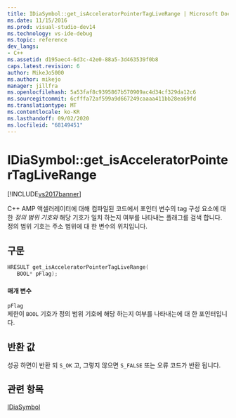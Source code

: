 ```yaml
---
title: IDiaSymbol::get_isAcceleratorPointerTagLiveRange | Microsoft Docs
ms.date: 11/15/2016
ms.prod: visual-studio-dev14
ms.technology: vs-ide-debug
ms.topic: reference
dev_langs:
- C++
ms.assetid: d195aec4-6d3c-42e0-88a5-3d463539f0b8
caps.latest.revision: 6
author: MikeJo5000
ms.author: mikejo
manager: jillfra
ms.openlocfilehash: 5a53faf8c9395867b570909ac4d34cf329da12c6
ms.sourcegitcommit: 6cfffa72af599a9d667249caaaa411bb28ea69fd
ms.translationtype: MT
ms.contentlocale: ko-KR
ms.lasthandoff: 09/02/2020
ms.locfileid: "68149451"
---
```

# <a name="idiasymbolget_isacceleratorpointertagliverange"></a>IDiaSymbol::get_isAcceleratorPointerTagLiveRange
[!INCLUDE[vs2017banner](../../includes/vs2017banner.md)]

C++ AMP 액셀러레이터에 대해 컴파일된 코드에서 포인터 변수의 tag 구성 요소에 대 한 *정의 범위 기호와* 해당 기호가 일치 하는지 여부를 나타내는 플래그를 검색 합니다. 정의 범위 기호는 주소 범위에 대 한 변수의 위치입니다.  
  
## <a name="syntax"></a>구문  
  
```cpp  
HRESULT get_isAcceleratorPointerTagLiveRange(   
   BOOL* pFlag);  
```  
  
#### <a name="parameters"></a>매개 변수  
 `pFlag`  
 제한이 `BOOL` 기호가 정의 범위 기호에 해당 하는지 여부를 나타내는에 대 한 포인터입니다.  
  
## <a name="return-value"></a>반환 값  
 성공 하면이 반환 되 `S_OK` 고, 그렇지 않으면 `S_FALSE` 또는 오류 코드가 반환 됩니다.  
  
## <a name="see-also"></a>관련 항목  
 [IDiaSymbol](../../debugger/debug-interface-access/idiasymbol.md)
